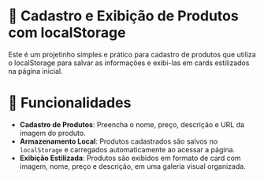 # 🛒 Cadastro e Exibição de Produtos com localStorage
 Este é um projetinho simples e prático para cadastro de produtos que utiliza o localStorage para salvar as informações e exibi-las em cards estilizados na página inicial. 

 # 🧾 Funcionalidades
- **Cadastro de Produtos**: Preencha o nome, preço, descrição e URL da imagem do produto.
- **Armazenamento Local**: Produtos cadastrados são salvos no `localStorage` e carregados automaticamente ao acessar a página.
- **Exibição Estilizada**: Produtos são exibidos em formato de card com imagem, nome, preço e descrição, em uma galeria visual organizada.
